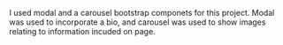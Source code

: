 I used modal and a carousel bootstrap componets for this project. Modal was used to incorporate a bio, and carousel was used to show images relating to information incuded on page.